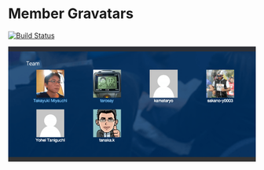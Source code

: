 # Member Gravatars

[![Build Status](https://travis-ci.org/wakayama-it-carnival/member-gravatars.svg)](https://travis-ci.org/wakayama-it-carnival/member-gravatars)

![](https://github.com/wakayama-it-carnival/member-gravatars/blob/master/screenshot-1.png)
